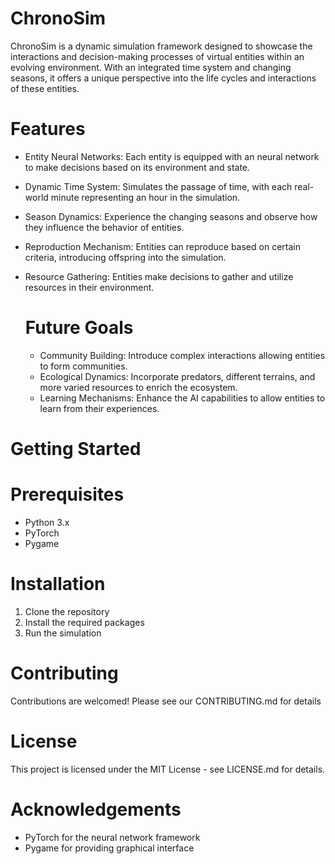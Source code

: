 # ChronoSim

ChronoSim is a dynamic simulation framework designed to showcase the interactions and decision-making processes of virtual entities within an evolving environment. With an integrated time system and changing seasons, it offers a unique perspective into the life cycles and interactions of these entities.

# Features
- Entity Neural Networks: Each entity is equipped with an neural network to make decisions based on its environment and state.
- Dynamic Time System: Simulates the passage of time, with each real-world minute representing an hour in the simulation.
- Season Dynamics: Experience the changing seasons and observe how they influence the behavior of entities.
- Reproduction Mechanism: Entities can reproduce based on certain criteria, introducing offspring into the simulation.
- Resource Gathering: Entities make decisions to gather and utilize resources in their environment.

  # Future Goals
  - Community Building: Introduce complex interactions allowing entities to form communities.
  - Ecological Dynamics: Incorporate predators, different terrains, and more varied resources to enrich the ecosystem.
  - Learning Mechanisms: Enhance the AI capabilities to allow entities to learn from their experiences.
 
# Getting Started
# Prerequisites
- Python 3.x
- PyTorch
- Pygame

# Installation
1. Clone the repository
2. Install the required packages
3. Run the simulation

# Contributing
Contributions are welcomed! Please see our CONTRIBUTING.md for details

# License
This project is licensed under the MIT License - see LICENSE.md for details.

# Acknowledgements
- PyTorch for the neural network framework
- Pygame for providing graphical interface
